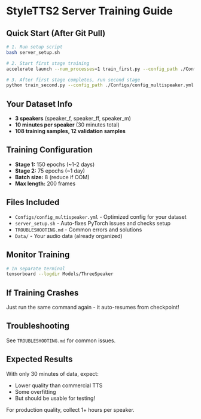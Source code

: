 # StyleTTS2 Server Training Guide

## Quick Start (After Git Pull)

```bash
# 1. Run setup script
bash server_setup.sh

# 2. Start first stage training
accelerate launch --num_processes=1 train_first.py --config_path ./Configs/config_multispeaker.yml

# 3. After first stage completes, run second stage
python train_second.py --config_path ./Configs/config_multispeaker.yml
```

## Your Dataset Info
- **3 speakers** (speaker_f, speaker_ff, speaker_m)
- **10 minutes per speaker** (30 minutes total)
- **108 training samples, 12 validation samples**

## Training Configuration
- **Stage 1:** 150 epochs (~1-2 days)
- **Stage 2:** 75 epochs (~1 day)
- **Batch size:** 8 (reduce if OOM)
- **Max length:** 200 frames

## Files Included
- `Configs/config_multispeaker.yml` - Optimized config for your dataset
- `server_setup.sh` - Auto-fixes PyTorch issues and checks setup
- `TROUBLESHOOTING.md` - Common errors and solutions
- `Data/` - Your audio data (already organized)

## Monitor Training
```bash
# In separate terminal
tensorboard --logdir Models/ThreeSpeaker
```

## If Training Crashes
Just run the same command again - it auto-resumes from checkpoint!

## Troubleshooting
See `TROUBLESHOOTING.md` for common issues.

## Expected Results
With only 30 minutes of data, expect:
- Lower quality than commercial TTS
- Some overfitting
- But should be usable for testing!

For production quality, collect 1+ hours per speaker.